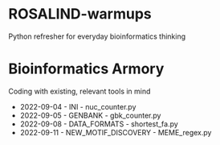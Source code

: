 # ROSALIND-warmups
Python refresher for everyday bioinformatics thinking

# Bioinformatics Armory
Coding with existing, relevant tools in mind
*   2022-09-04 - INI - nuc_counter.py
*   2022-09-05 - GENBANK - gbk_counter.py
*   2022-09-08 - DATA_FORMATS - shortest_fa.py
*   2022-09-11 - NEW_MOTIF_DISCOVERY - MEME_regex.py
